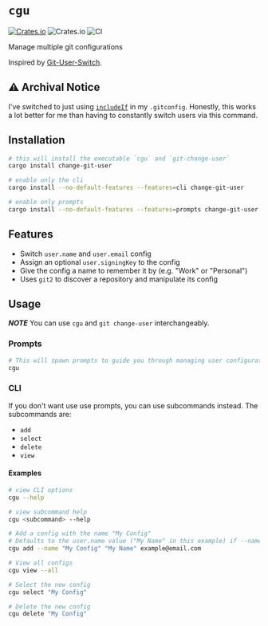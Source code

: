 # `cgu`

[![Crates.io](https://img.shields.io/crates/v/change-git-user)][Crates.io Link]
![Crates.io](https://img.shields.io/crates/d/change-git-user)
![CI](https://github.com/spenserblack/change-git-user/workflows/CI/badge.svg)

Manage multiple git configurations

Inspired by [Git-User-Switch](https://github.com/geongeorge/Git-User-Switch).

## :warning: Archival Notice

I've switched to just using [`includeIf`](https://git-scm.com/docs/git-config#Documentation/git-config.txt-includeIfltconditiongtpath)
in my `.gitconfig`. Honestly, this works a lot better for me than having to constantly switch users via this command.

## Installation

```bash
# this will install the executable `cgu` and `git-change-user`
cargo install change-git-user

# enable only the cli
cargo install --no-default-features --features=cli change-git-user

# enable only prompts
cargo install --no-default-features --features=prompts change-git-user
```

## Features

- Switch `user.name` and `user.email` config
- Assign an optional `user.signingKey` to the config
- Give the config a name to remember it by (e.g. "Work" or "Personal")
- Uses `git2` to discover a repository and manipulate its config

## Usage

***NOTE*** You can use `cgu` and `git change-user` interchangeably.

### Prompts

```bash
# This will spawn prompts to guide you through managing user configurations
cgu
```

### CLI

If you don't want use use prompts, you can use subcommands instead.
The subcommands are:

- `add`
- `select`
- `delete`
- `view`

#### Examples

```bash
# view CLI options
cgu --help

# view subcommand help
cgu <subcommand> --help

# Add a config with the name "My Config"
# Defaults to the user.name value ("My Name" in this example) if --name is not passed
cgu add --name "My Config" "My Name" example@email.com

# View all configs
cgu view --all

# Select the new config
cgu select "My Config"

# Delete the new config
cgu delete "My Config"
```

[Crates.io Link]: https://crates.io/crates/change-git-user
